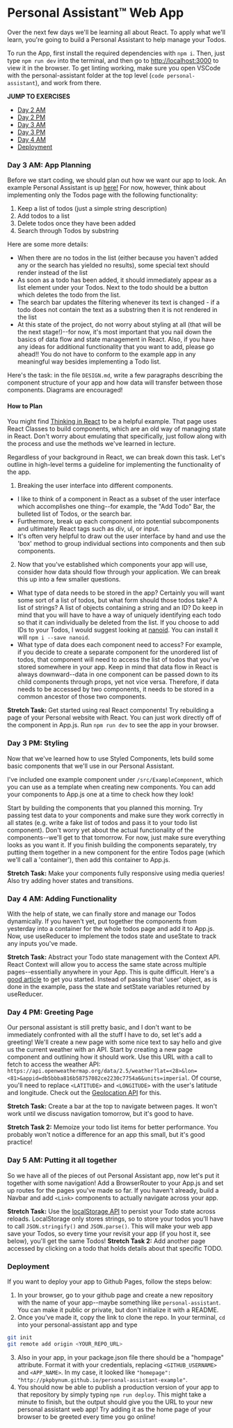 # Personal Assistant™ Web App

Over the next few days we'll be learning all about React. To apply what we'll learn, you're going to build a Personal Assistant to help manage your Todos.

To run the App, first install the required dependencies with `npm i`. Then, just type `npm run dev` into the terminal, and then go to [http://localhost:3000](http://localhost:3000) to view it in the browser. To get linting working, make sure you open VSCode with the personal-assistant folder at the top level (`code personal-assistant`), and work from there.

**JUMP TO EXERCISES**
- [Day 2 AM](#day-2-am-app-planning)
- [Day 2 PM](#day-2-pm-styling)
- [Day 3 AM](#day-3-am-adding-functionality)
- [Day 3 PM](#day-3-pm-greeting-page)
- [Day 4 AM](#day-4-am-putting-it-together)
- [Deployment](#deployment)

### Day 3 AM: App Planning

Before we start coding, we should plan out how we want our app to look. An example Personal Assistant is up [here!](https://pkpbynum.github.io/personal-assistant-example/) For now, however, think about implementing only the Todos page with the following functionality:

1. Keep a list of todos (just a simple string description)
2. Add todos to a list
3. Delete todos once they have been added
4. Search through Todos by substring

Here are some more details:
- When there are no todos in the list (either because you haven't added any or the search has yielded no results), some special text should render instead of the list
- As soon as a todo has been added, it should immediately appear as a list element under your Todos. Next to the todo should be a button which deletes the todo from the list.
- The search bar updates the filtering whenever its text is changed - if a todo does not contain the text as a substring then it is not rendered in the list
- At this state of the project, do not worry about styling at all (that will be the next stage!)--for now, it's most important that you nail down the basics of data flow and state management in React. Also, if you have any ideas for additional functionality that you want to add, please go ahead!! You do not have to conform to the example app in any meaningful way besides implementing a Todo list.

Here's the task: in the file `DESIGN.md`, write a few paragraphs describing the component structure of your app and how data will transfer between those components. Diagrams are encouraged!

#### How to Plan

You might find [Thinking in React](https://reactjs.org/docs/thinking-in-react.html) to be a helpful example. That page uses React Classes to build components, which are an old way of managing state in React. Don't worry about emulating that specifically, just follow along with the process and use the methods we've learned in lecture.

Regardless of your background in React, we can break down this task. Let's outline in high-level terms a guideline for implementing the functionality of the app.

1. Breaking the user interface into different components.

- I like to think of a component in React as a subset of the user interface which accomplishes one thing--for example, the "Add Todo" Bar, the bulleted list of Todos, or the search bar.
- Furthermore, break up each component into potential subcomponents and ultimately React tags such as div, ul, or input.
- It's often very helpful to draw out the user interface by hand and use the 'box' method to group individual sections into components and then sub components.

2. Now that you've established which components your app will use, consider how data should flow through your application. We can break this up into a few smaller questions.

- What type of data needs to be stored in the app? Certainly you will want some sort of a list of todos, but what form should those todos take? A list of strings? A list of objects containing a string and an ID? Do keep in mind that you will have to have a way of uniquely identifying each todo so that it can individually be deleted from the list. If you choose to add IDs to your Todos, I would suggest looking at [nanoid](https://www.npmjs.com/package/nanoid). You can install it will `npm i --save nanoid`.
- What type of data does each component need to access? For example, if you decide to create a separate component for the unordered list of todos, that component will need to access the list of todos that you've stored somewhere in your app. Keep in mind that data flow in React is always downward--data in one component can be passed down to its child components through props, yet not vice versa. Therefore, if data needs to be accessed by two components, it needs to be stored in a common ancestor of those two components.

**Stretch Task:** Get started using real React components! Try rebuilding a page of your Personal website with React. You can just work directly off of the component in App.js. Run `npm run dev` to see the app in your browser.

### Day 3 PM: Styling

Now that we've learned how to use Styled Components, lets build some basic components that we'll use in our Personal Assistant.

I've included one example component under `/src/ExampleComponent`, which you can use as a template when creating new components. You can add your components to App.js one at a time to check how they look!

Start by building the components that you planned this morning. Try passing test data to your components and make sure they work correctly in all states (e.g. write a fake list of todos and pass it to your todo list component). Don't worry yet about the actual functionality of the components--we'll get to that tomorrow. For now, just make sure everything looks as you want it. If you finish building the components separately, try putting them together in a new component for the entire Todos page (which we'll call a 'container'), then add this container to App.js.

**Stretch Task:** Make your components fully responsive using media queries! Also try adding hover states and transitions.

### Day 4 AM: Adding Functionality

With the help of state, we can finally store and manage our Todos dynamically. If you haven't yet, put together the components from yesterday into a container for the whole todos page and add it to App.js. Now, use useReducer to implement the todos state and useState to track any inputs you've made.

**Stretch Task:** Abstract your Todo state management with the Context API. React Context will allow you to access the same state across multiple pages--essentially anywhere in your App. This is quite difficult. Here's a [good article](https://www.taniarascia.com/using-context-api-in-react/) to get you started. Instead of passing that 'user' object, as is done in the example, pass the state and setState variables returned by useReducer.

### Day 4 PM: Greeting Page

Our personal assistant is still pretty basic, and I don't want to be immediately confronted with all the stuff I have to do, set let's add a greeting! We'll create a new page with some nice text to say hello and give us the current weather with an API. Start by creating a new page component and outlining how it should work. Use this URL with a call to fetch to access the weather API: `https://api.openweathermap.org/data/2.5/weather?lat=<28>&lon=<81>&appid=db5bbba816b58757082ce2230c7754a6&units=imperial`. Of course, you'll need to replace `<LATITUDE>` and `<LONGITUDE>` with the user's latitude and longitude. Check out the [Geolocation API](https://developer.mozilla.org/en-US/docs/Web/API/Geolocation_API/Using_the_Geolocation_API#Getting_the_current_position) for this.

**Stretch Task:** Create a bar at the top to navigate between pages. It won't work until we discuss navigation tomorrow, but it's good to have.

**Stretch Task 2:** Memoize your todo list items for better performance. You probably won't notice a difference for an app this small, but it's good practice!

### Day 5 AM: Putting it all together

So we have all of the pieces of out Personal Assistant app, now let's put it together with some navigation! Add a BrowserRouter to your App.js and set up routes for the pages you've made so far. If you haven't already, build a Navbar and add `<Link>` components to actually navigate across your app.


**Stretch Task:** Use the [localStorage API](https://developer.mozilla.org/en-US/docs/Web/API/Window/localStorage) to persist your Todo state across reloads. LocalStorage only stores strings, so to store your todos you'll have to call `JSON.stringify()` and `JSON.parse()`. This will make your web app save your Todos, so every time your revisit your app (if you host it, see below), you'll get the same Todos!
**Stretch Task 2:** Add another page accessed by clicking on a todo that holds details about that specific TODO.


### Deployment

If you want to deploy your app to Github Pages, follow the steps below:
1. In your browser, go to your github page and create a new repository with the name of your app--maybe something like `personal-assistant`. You can make it public or private, but don't initialize it with a README.
2. Once you've made it, copy the link to clone the repo. In your terminal, `cd` into your personal-assistant app and type
```sh
git init
git remote add origin <YOUR_REPO_URL>
```
3. Also in your app, in your package.json file there should be a "hompage" attribute. Format it with your credentials, replacing `<GITHUB_USERNAME>` and `<APP_NAME>`. In my case, it looked like `"homepage": "http://pkpbynum.github.io/personal-assistant-example"`.
4. You should now be able to publish a production version of your app to that repository by simply typing `npm run deploy`. This might take a minute to finish, but the output should give you the URL to your new personal assistant web app! Try adding it as the home page of your browser to be greeted every time you go online!